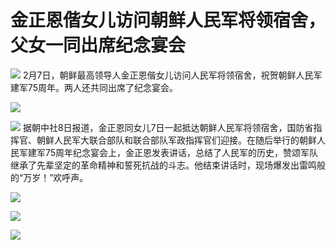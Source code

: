 # 金正恩偕女儿访问朝鲜人民军将领宿舍，父女一同出席纪念宴会

![](https://inews.gtimg.com/newsapp_bt/0/15651029254/1000)
2月7日，朝鲜最高领导人金正恩偕女儿访问人民军将领宿舍，祝贺朝鲜人民军建军75周年。两人还共同出席了纪念宴会。

![](https://inews.gtimg.com/newsapp_bt/0/15651029261/1000)

![](https://inews.gtimg.com/newsapp_bt/0/15651029268/1000)
据朝中社8日报道，金正恩同女儿7日一起抵达朝鲜人民军将领宿舍，国防省指挥官、朝鲜人民军大联合部队和联合部队军政指挥官们迎接。在随后举行的朝鲜人民军建军75周年纪念宴会上，金正恩发表讲话，总结了人民军的历史，赞颂军队继承了先辈坚定的革命精神和誓死抗战的斗志。他结束讲话时，现场爆发出雷鸣般的“万岁！”欢呼声。

![](https://inews.gtimg.com/newsapp_bt/0/15651029272/1000)

![](https://inews.gtimg.com/newsapp_bt/0/15651029275/1000)

![](https://inews.gtimg.com/newsapp_bt/0/15651029279/1000)

